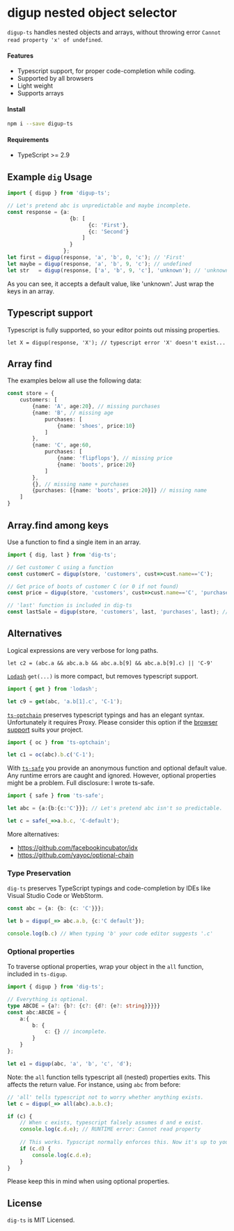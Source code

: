 # digup nested object selector

`digup-ts` handles nested objects and arrays,
without throwing error `Cannot read property 'x' of undefined`.

#### Features
- Typescript support, for proper code-completion while coding.
- Supported by all browsers 
- Light weight
- Supports arrays

#### Install

```bash
npm i --save digup-ts
```

#### Requirements

- TypeScript >= 2.9

## Example `dig` Usage

```typescript
import { digup } from 'digup-ts';

// Let's pretend abc is unpredictable and maybe incomplete.
const response = {a:
                    {b: [
                          {c: 'First'}, 
                          {c: 'Second'}
                        ]
                    }
                  };
let first = digup(response, 'a', 'b', 0, 'c'); // 'First'
let maybe = digup(response, 'a', 'b', 9, 'c'); // undefined
let str   = digup(response, ['a', 'b', 9, 'c'], 'unknown'); // 'unknown'
```
As you can see, it accepts a default value, like 'unknown'. 
Just wrap the keys in an array.

## Typescript support

Typescript is fully supported, so your editor points out missing properties.
```
let X = digup(response, 'X'); // typescript error 'X' doesn't exist...
```

## Array find

The examples below all use the following data:
```typescript
const store = {
    customers: [
        {name: 'A', age:20}, // missing purchases
        {name: 'B', // missing age
            purchases: [
                {name: 'shoes', price:10}
            ]
        },
        {name: 'C', age:60,
            purchases: [
                {name: 'flipflops'}, // missing price
                {name: 'boots', price:20}
            ]
        },
        {}, // missing name + purchases
        {purchases: [{name: 'boots', price:20}]} // missing name
    ]
}
```
## Array.find among keys

Use a function to find a single item in an array.
```typescript
import { dig, last } from 'dig-ts';

// Get customer C using a function
const customerC = digup(store, 'customers', cust=>cust.name=='C');

// Get price of boots of customer C (or 0 if not found)
const price = digup(store, 'customers', cust=>cust.name=='C', 'purchases', pur=>pur.name=='boots', 'price');

// 'last' function is included in dig-ts
const lastSale = digup(store, 'customers', last, 'purchases', last); // boots object

```

## Alternatives
Logical expressions are very verbose for long paths.
```
let c2 = (abc.a && abc.a.b && abc.a.b[9] && abc.a.b[9].c) || 'C-9'
```
[`Lodash`](https://lodash.com/) `get(...)` is more compact, 
but removes typescript support.

```typescript
import { get } from 'lodash';

let c9 = get(abc, 'a.b[1].c', 'C-1');
```

[`ts-optchain`](https://www.npmjs.com/package/ts-optchain) preserves typescript typings and has an elegant syntax. 
Unfortunately it requires Proxy. 
Please consider this option if the [browser support](https://caniuse.com/#search=proxy) suits your project.

```typescript
import { oc } from 'ts-optchain';

let c1 = oc(abc).b.c('C-1');
```
With [`ts-safe`](https://www.npmjs.com/package/ts-save) you provide an anonymous function and optional default value. Any runtime errors are caught and ignored. However, optional properties might be a problem. Full disclosure: I wrote ts-safe.
```typescript
import { safe } from 'ts-safe';

let abc = {a:{b:{c:'C'}}}; // Let's pretend abc isn't so predictable.

let c = safe(_=>a.b.c, 'C-default');
```
More alternatives:

- https://github.com/facebookincubator/idx
- https://github.com/yayoc/optional-chain

### Type Preservation

`dig-ts` preserves TypeScript typings and code-completion by IDEs like Visual Studio Code or WebStorm.

```typescript
const abc = {a: {b: {c: 'C'}}};

let b = digup(_=> abc.a.b, {c:'C default'});

console.log(b.c) // When typing 'b' your code editor suggests '.c'
```


### Optional properties

To traverse optional properties, wrap your object in the `all` function, included in `ts-digup`. 
```typescript
import { digup } from 'dig-ts';

// Everything is optional.
type ABCDE = {a?: {b?: {c?: {d?: {e?: string}}}}}
const abc:ABCDE = {
    a:{
        b: {
            c: {} // incomplete.
        }
    }
};

let e1 = digup(abc, 'a', 'b', 'c', 'd');
```

Note: the `all` function tells typescript all (nested) properties exits. 
This affects the return value. For instance, using `abc` from before: 
```typescript
// 'all' tells typescript not to worry whether anything exists.
let c = digup(_=> all(abc).a.b.c);

if (c) {
    // When c exists, typescript falsely assumes d and e exist.
    console.log(c.d.e); // RUNTIME error: Cannot read property
    
    // This works. Typscript normally enforces this. Now it's up to you. 
    if (c.d) {
        console.log(c.d.e);
    }
}
```
Please keep this in mind when using optional properties.

## License

`dig-ts` is MIT Licensed.
